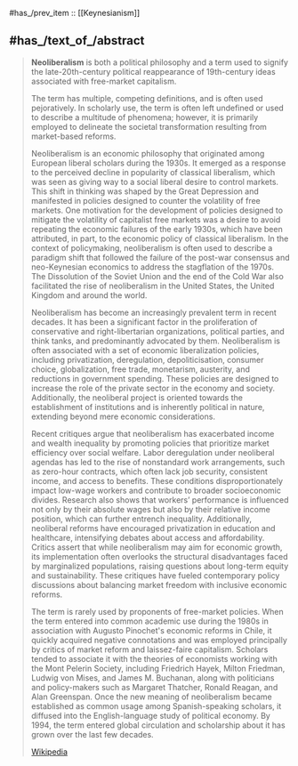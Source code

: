 
#has_/prev_item :: [[Keynesianism]] 

## #has_/text_of_/abstract 

> **Neoliberalism** is both a political philosophy and a term used to signify the 
> late-20th-century political reappearance of 19th-century ideas associated with free-market capitalism. 
> 
> The term has multiple, competing definitions, and is often used pejoratively. 
> In scholarly use, the term is often left undefined or used to describe a multitude of phenomena; 
> however, it is primarily employed to delineate the societal transformation 
> resulting from market-based reforms.
>
> Neoliberalism is an economic philosophy that originated among European liberal scholars during the 1930s. It emerged as a response to the perceived decline in popularity of classical liberalism, which was seen as giving way to a social liberal desire to control markets. This shift in thinking was shaped by the Great Depression and manifested in policies designed to counter the volatility of free markets. One motivation for the development of policies designed to mitigate the volatility of capitalist free markets was a desire to avoid repeating the economic failures of the early 1930s, which have been attributed, in part, to the economic policy of classical liberalism. In the context of policymaking, neoliberalism is often used to describe a paradigm shift that followed the failure of the post-war consensus and neo-Keynesian economics to address the stagflation of the 1970s. The Dissolution of the Soviet Union and the end of the Cold War also facilitated the rise of neoliberalism in the United States, the United Kingdom and around the world.
>
> Neoliberalism has become an increasingly prevalent term in recent decades. It has been a significant factor in the proliferation of conservative and right-libertarian organizations, political parties, and think tanks, and predominantly advocated by them. Neoliberalism is often associated with a set of economic liberalization policies, including privatization, deregulation, depoliticisation, consumer choice, globalization, free trade, monetarism, austerity, and reductions in government spending. These policies are designed to increase the role of the private sector in the economy and society. Additionally, the neoliberal project is oriented towards the establishment of institutions and is inherently political in nature, extending beyond mere economic considerations.
>
> Recent critiques argue that neoliberalism has exacerbated income and wealth inequality by promoting policies that prioritize market efficiency over social welfare. Labor deregulation under neoliberal agendas has led to the rise of nonstandard work arrangements, such as zero-hour contracts, which often lack job security, consistent income, and access to benefits. These conditions disproportionately impact low-wage workers and contribute to broader socioeconomic divides. Research also shows that workers’ performance is influenced not only by their absolute wages but also by their relative income position, which can further entrench inequality. Additionally, neoliberal reforms have encouraged privatization in education and healthcare, intensifying debates about access and affordability. Critics assert that while neoliberalism may aim for economic growth, its implementation often overlooks the structural disadvantages faced by marginalized populations, raising questions about long-term equity and sustainability. These critiques have fueled contemporary policy discussions about balancing market freedom with inclusive economic reforms.
>
> The term is rarely used by proponents of free-market policies. When the term entered into common academic use during the 1980s in association with Augusto Pinochet's economic reforms in Chile, it quickly acquired negative connotations and was employed principally by critics of market reform and laissez-faire capitalism. Scholars tended to associate it with the theories of economists working with the Mont Pelerin Society, including Friedrich Hayek, Milton Friedman, Ludwig von Mises, and James M. Buchanan, along with politicians and policy-makers such as Margaret Thatcher, Ronald Reagan, and Alan Greenspan. Once the new meaning of neoliberalism became established as common usage among Spanish-speaking scholars, it diffused into the English-language study of political economy. By 1994, the term entered global circulation and scholarship about it has grown over the last few decades.
>
> [Wikipedia](https://en.wikipedia.org/wiki/Neoliberalism) 





